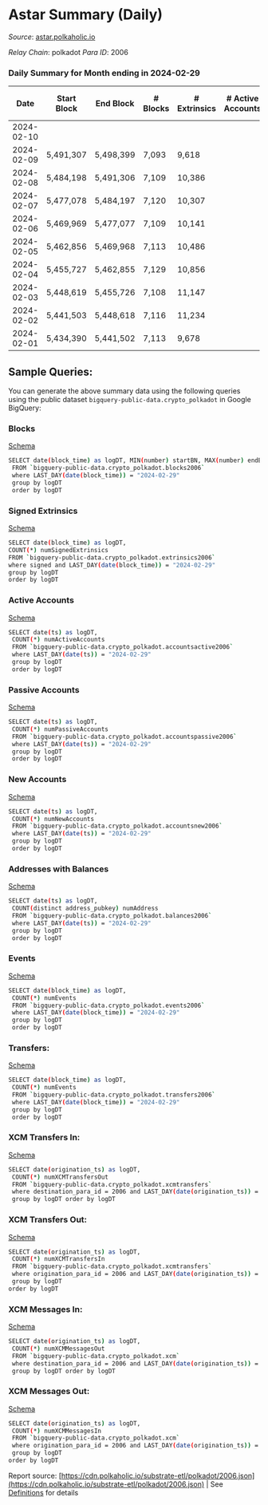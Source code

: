 # Astar Summary (Daily)

_Source_: [astar.polkaholic.io](https://astar.polkaholic.io)

*Relay Chain*: polkadot
*Para ID*: 2006



### Daily Summary for Month ending in 2024-02-29


| Date    | Start Block | End Block | # Blocks | # Extrinsics | # Active Accounts | # Passive Accounts | # New Accounts | # Addresses | # Events  | # Transfers ($USD) | # XCM Transfers In ($USD) | # XCM Transfers Out ($USD) | # XCM In | # XCM Out | Issues |
|---------|-------------|-----------|----------|--------------|-------------------|--------------------|----------------|-------------|-----------|--------------------|---------------------------|----------------------------|----------|-----------|--------|
| 2024-02-10 |  |  |  |  |  |  |  |  |  |   |   |   |  |  |  |
| 2024-02-09 | 5,491,307 | 5,498,399 | 7,093 | 9,618 |  |  |  | 691,744 | 4,657,461 | 16,754 ($5,728,784.08) |   |   |  |  |  |
| 2024-02-08 | 5,484,198 | 5,491,306 | 7,109 | 10,386 |  |  |  | 689,615 | 4,838,910 | 17,132 ($5,109,625.96) |   |   |  |  |  |
| 2024-02-07 | 5,477,078 | 5,484,197 | 7,120 | 10,307 |  |  |  | 686,944 | 4,886,394 | 18,428 ($13,724,351.48) |   |   |  |  |  |
| 2024-02-06 | 5,469,969 | 5,477,077 | 7,109 | 10,141 |  |  |  | 683,952 | 4,696,433 | 14,865 ($4,968,623.77) |   |   |  |  |  |
| 2024-02-05 | 5,462,856 | 5,469,968 | 7,113 | 10,486 |  |  |  | 682,239 | 4,767,375 | 16,207 ($5,316,443.13) | 83 ($160,823.91) | 44 ($3,553.36) |  |  |  |
| 2024-02-04 | 5,455,727 | 5,462,855 | 7,129 | 10,856 |  |  |  | 680,470 | 4,901,283 | 16,308 ($5,673,460.29) | 55 ($85,809.31) | 44 ($500.31) |  |  |  |
| 2024-02-03 | 5,448,619 | 5,455,726 | 7,108 | 11,147 |  |  |  | 678,378 | 4,878,932 | 18,951 ($19,114,353.28) | 64 ($342,534.96) | 50 ($12,393.36) | 76 | 75 |  |
| 2024-02-02 | 5,441,503 | 5,448,618 | 7,116 | 11,234 |  |  |  | 676,563 | 4,890,785 | 15,019 ($8,356,499.92) | 38 ($67,048.68) | 49 ($44,795.70) | 63 | 79 |  |
| 2024-02-01 | 5,434,390 | 5,441,502 | 7,113 | 9,678 |  |  |  | 675,136 | 2,931,255 | 15,561 ($10,530,475.12) | 45 ($58,605.35) | 51 ($186,974.70) | 75 | 70 |  |

## Sample Queries:
You can generate the above summary data using the following queries using the public dataset `bigquery-public-data.crypto_polkadot` in Google BigQuery:


### Blocks 

[Schema](https://github.com/colorfulnotion/substrate-etl/blob/main/schema/blocks.json)

```bash
SELECT date(block_time) as logDT, MIN(number) startBN, MAX(number) endBN, COUNT(*) numBlocks 
 FROM `bigquery-public-data.crypto_polkadot.blocks2006`  
 where LAST_DAY(date(block_time)) = "2024-02-29" 
 group by logDT 
 order by logDT
```

### Signed Extrinsics 

[Schema](https://github.com/colorfulnotion/substrate-etl/blob/main/schema/extrinsics.json)

```bash
SELECT date(block_time) as logDT, 
COUNT(*) numSignedExtrinsics 
FROM `bigquery-public-data.crypto_polkadot.extrinsics2006`  
where signed and LAST_DAY(date(block_time)) = "2024-02-29" 
group by logDT 
order by logDT
```

### Active Accounts 

[Schema](https://github.com/colorfulnotion/substrate-etl/blob/main/schema/accountsactive.json)

```bash
SELECT date(ts) as logDT, 
 COUNT(*) numActiveAccounts 
 FROM `bigquery-public-data.crypto_polkadot.accountsactive2006` 
 where LAST_DAY(date(ts)) = "2024-02-29" 
 group by logDT 
 order by logDT
```

### Passive Accounts 

[Schema](https://github.com/colorfulnotion/substrate-etl/blob/main/schema/accountspassive.json)

```bash
SELECT date(ts) as logDT, 
 COUNT(*) numPassiveAccounts 
 FROM `bigquery-public-data.crypto_polkadot.accountspassive2006` 
 where LAST_DAY(date(ts)) = "2024-02-29" 
 group by logDT 
 order by logDT
```

### New Accounts 

[Schema](https://github.com/colorfulnotion/substrate-etl/blob/main/schema/accountsnew.json)

```bash
SELECT date(ts) as logDT, 
 COUNT(*) numNewAccounts 
 FROM `bigquery-public-data.crypto_polkadot.accountsnew2006` 
 where LAST_DAY(date(ts)) = "2024-02-29" 
 group by logDT
 order by logDT
```

### Addresses with Balances 

[Schema](https://github.com/colorfulnotion/substrate-etl/blob/main/schema/balances.json)

```bash
SELECT date(ts) as logDT,
 COUNT(distinct address_pubkey) numAddress 
 FROM `bigquery-public-data.crypto_polkadot.balances2006` 
 where LAST_DAY(date(ts)) = "2024-02-29" 
 group by logDT 
 order by logDT
```

### Events 

[Schema](https://github.com/colorfulnotion/substrate-etl/blob/main/schema/events.json)

```bash
SELECT date(block_time) as logDT, 
 COUNT(*) numEvents 
 FROM `bigquery-public-data.crypto_polkadot.events2006` 
 where LAST_DAY(date(block_time)) = "2024-02-29" 
 group by logDT 
 order by logDT
```

### Transfers:

[Schema](https://github.com/colorfulnotion/substrate-etl/blob/main/schema/transfers.json)

```bash
SELECT date(block_time) as logDT, 
 COUNT(*) numEvents 
 FROM `bigquery-public-data.crypto_polkadot.transfers2006` 
 where LAST_DAY(date(block_time)) = "2024-02-29" 
 group by logDT 
 order by logDT
```

### XCM Transfers In: 

[Schema](https://github.com/colorfulnotion/substrate-etl/blob/main/schema/xcmtransfers.json)

```bash
SELECT date(origination_ts) as logDT, 
 COUNT(*) numXCMTransfersOut 
 FROM `bigquery-public-data.crypto_polkadot.xcmtransfers` 
 where destination_para_id = 2006 and LAST_DAY(date(origination_ts)) = "2024-02-29" 
 group by logDT order by logDT
```

### XCM Transfers Out: 

[Schema](https://github.com/colorfulnotion/substrate-etl/blob/main/schema/xcmtransfers.json)

```bash
SELECT date(origination_ts) as logDT, 
 COUNT(*) numXCMTransfersIn 
 FROM `bigquery-public-data.crypto_polkadot.xcmtransfers` 
 where origination_para_id = 2006 and LAST_DAY(date(origination_ts)) = "2024-02-29" 
 group by logDT 
order by logDT
```

### XCM Messages In: 

[Schema](https://github.com/colorfulnotion/substrate-etl/blob/main/schema/xcm.json)

```bash
SELECT date(origination_ts) as logDT, 
 COUNT(*) numXCMMessagesOut 
 FROM `bigquery-public-data.crypto_polkadot.xcm` 
 where destination_para_id = 2006 and LAST_DAY(date(origination_ts)) = "2024-02-29" 
 group by logDT order by logDT
```

### XCM Messages Out: 

[Schema](https://github.com/colorfulnotion/substrate-etl/blob/main/schema/xcm.json)

```bash
SELECT date(origination_ts) as logDT, 
 COUNT(*) numXCMMessagesIn 
 FROM `bigquery-public-data.crypto_polkadot.xcm` 
 where origination_para_id = 2006 and LAST_DAY(date(origination_ts)) = "2024-02-29" 
 group by logDT 
order by logDT
```


Report source: [https://cdn.polkaholic.io/substrate-etl/polkadot/2006.json](https://cdn.polkaholic.io/substrate-etl/polkadot/2006.json) | See [Definitions](/DEFINITIONS.md) for details
